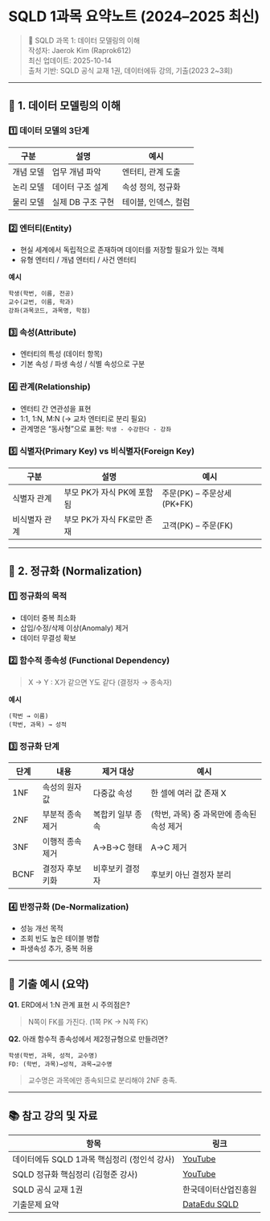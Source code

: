 # SQLD 1과목 요약노트 (2024–2025 최신)
> 📘 SQLD 과목 1: 데이터 모델링의 이해  
> 작성자: Jaerok Kim (Raprok612)  
> 최신 업데이트: 2025-10-14  
> 출처 기반: SQLD 공식 교재 1권, 데이터에듀 강의, 기출(2023 2~3회)

---

## 📗 1. 데이터 모델링의 이해
### 1️⃣ 데이터 모델의 3단계
| 구분 | 설명 | 예시 |
|------|------|------|
| 개념 모델 | 업무 개념 파악 | 엔터티, 관계 도출 |
| 논리 모델 | 데이터 구조 설계 | 속성 정의, 정규화 |
| 물리 모델 | 실제 DB 구조 구현 | 테이블, 인덱스, 컬럼 |

### 2️⃣ 엔터티(Entity)
- 현실 세계에서 독립적으로 존재하며 데이터를 저장할 필요가 있는 객체  
- 유형 엔터티 / 개념 엔터티 / 사건 엔터티  

**예시**
```
학생(학번, 이름, 전공)
교수(교번, 이름, 학과)
강좌(과목코드, 과목명, 학점)
```

### 3️⃣ 속성(Attribute)
- 엔터티의 특성 (데이터 항목)  
- 기본 속성 / 파생 속성 / 식별 속성으로 구분  

### 4️⃣ 관계(Relationship)
- 엔터티 간 연관성을 표현  
- 1:1, 1:N, M:N (→ 교차 엔터티로 분리 필요)  
- 관계명은 “동사형”으로 표현: `학생 - 수강한다 - 강좌`

### 5️⃣ 식별자(Primary Key) vs 비식별자(Foreign Key)
| 구분 | 설명 | 예시 |
|------|------|------|
| 식별자 관계 | 부모 PK가 자식 PK에 포함됨 | 주문(PK) – 주문상세(PK+FK) |
| 비식별자 관계 | 부모 PK가 자식 FK로만 존재 | 고객(PK) – 주문(FK) |

---

## 📘 2. 정규화 (Normalization)
### 1️⃣ 정규화의 목적
- 데이터 중복 최소화  
- 삽입/수정/삭제 이상(Anomaly) 제거  
- 데이터 무결성 확보

### 2️⃣ 함수적 종속성 (Functional Dependency)
> X → Y : X가 같으면 Y도 같다 (결정자 → 종속자)

**예시**
```
(학번 → 이름)
(학번, 과목) → 성적
```

### 3️⃣ 정규화 단계
| 단계 | 내용 | 제거 대상 | 예시 |
|------|------|-----------|------|
| 1NF | 속성의 원자값 | 다중값 속성 | 한 셀에 여러 값 존재 X |
| 2NF | 부분적 종속 제거 | 복합키 일부 종속 | (학번, 과목) 중 과목만에 종속된 속성 제거 |
| 3NF | 이행적 종속 제거 | A→B→C 형태 | A→C 제거 |
| BCNF | 결정자 후보키화 | 비후보키 결정자 | 후보키 아닌 결정자 분리 |

### 4️⃣ 반정규화 (De-Normalization)
- 성능 개선 목적  
- 조회 빈도 높은 테이블 병합  
- 파생속성 추가, 중복 허용  

---

## 🧮 기출 예시 (요약)
**Q1.** ERD에서 1:N 관계 표현 시 주의점은?  
> N쪽이 FK를 가진다. (1쪽 PK → N쪽 FK)

**Q2.** 아래 함수적 종속성에서 제2정규형으로 만들려면?  
```
학생(학번, 과목, 성적, 교수명)
FD: (학번, 과목)→성적, 과목→교수명
```
> 교수명은 과목에만 종속되므로 분리해야 2NF 충족.

---

## 📚 참고 강의 및 자료
| 항목 | 링크 |
|------|------|
| 데이터에듀 SQLD 1과목 핵심정리 (정인석 강사) | [YouTube](https://www.youtube.com/watch?v=ENqP4zQfrCk) |
| SQLD 정규화 핵심정리 (김형준 강사) | [YouTube](https://www.youtube.com/watch?v=0tBGwSicpZQ) |
| SQLD 공식 교재 1권 | 한국데이터산업진흥원 |
| 기출문제 요약 | [DataEdu SQLD](https://www.dataedu.co.kr/sqld) |
